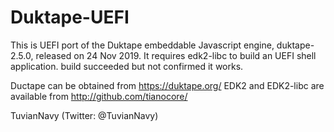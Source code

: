 # Duktape-UEFI

This is UEFI port of the Duktape embeddable Javascript engine, duktape-2.5.0, released on 24 Nov 2019.  It requires edk2-libc to build an UEFI shell application. build succeeded but not confirmed it works. 

Ductape can be obtained from https://duktape.org/
EDK2 and EDK2-libc are available from http://github.com/tianocore/

TuvianNavy (Twitter: @TuvianNavy)

